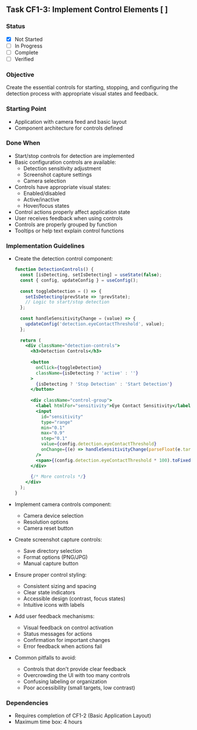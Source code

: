 ## Task CF1-3: Implement Control Elements [ ]

### Status
- [x] Not Started
- [ ] In Progress
- [ ] Complete
- [ ] Verified

### Objective
Create the essential controls for starting, stopping, and configuring the detection process with appropriate visual states and feedback.

### Starting Point
- Application with camera feed and basic layout
- Component architecture for controls defined

### Done When
- Start/stop controls for detection are implemented
- Basic configuration controls are available:
  - Detection sensitivity adjustment
  - Screenshot capture settings
  - Camera selection
- Controls have appropriate visual states:
  - Enabled/disabled
  - Active/inactive
  - Hover/focus states
- Control actions properly affect application state
- User receives feedback when using controls
- Controls are properly grouped by function
- Tooltips or help text explain control functions

### Implementation Guidelines
- Create the detection control component:
  ```jsx
  function DetectionControls() {
    const [isDetecting, setIsDetecting] = useState(false);
    const { config, updateConfig } = useConfig();
    
    const toggleDetection = () => {
      setIsDetecting(prevState => !prevState);
      // Logic to start/stop detection
    };
    
    const handleSensitivityChange = (value) => {
      updateConfig('detection.eyeContactThreshold', value);
    };
    
    return (
      <div className="detection-controls">
        <h3>Detection Controls</h3>
        
        <button 
          onClick={toggleDetection}
          className={isDetecting ? 'active' : ''}
        >
          {isDetecting ? 'Stop Detection' : 'Start Detection'}
        </button>
        
        <div className="control-group">
          <label htmlFor="sensitivity">Eye Contact Sensitivity</label>
          <input
            id="sensitivity"
            type="range"
            min="0.1"
            max="0.9"
            step="0.1"
            value={config.detection.eyeContactThreshold}
            onChange={(e) => handleSensitivityChange(parseFloat(e.target.value))}
          />
          <span>{(config.detection.eyeContactThreshold * 100).toFixed(0)}%</span>
        </div>
        
        {/* More controls */}
      </div>
    );
  }
  ```

- Implement camera controls component:
  - Camera device selection
  - Resolution options
  - Camera reset button
  
- Create screenshot capture controls:
  - Save directory selection
  - Format options (PNG/JPG)
  - Manual capture button
  
- Ensure proper control styling:
  - Consistent sizing and spacing
  - Clear state indicators
  - Accessible design (contrast, focus states)
  - Intuitive icons with labels

- Add user feedback mechanisms:
  - Visual feedback on control activation
  - Status messages for actions
  - Confirmation for important changes
  - Error feedback when actions fail

- Common pitfalls to avoid:
  - Controls that don't provide clear feedback
  - Overcrowding the UI with too many controls
  - Confusing labeling or organization
  - Poor accessibility (small targets, low contrast)

### Dependencies
- Requires completion of CF1-2 (Basic Application Layout)
- Maximum time box: 4 hours